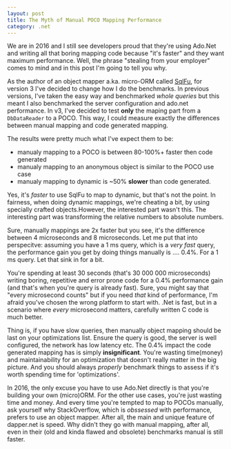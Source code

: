 ```yaml
---
layout: post
title: The Myth of Manual POCO Mapping Performance 
category: .net
---
```


We are in 2016 and I still see developers proud that they're using Ado.Net and writing all that boring mapping code because "it's faster" and they want maximum performance. Well, the phrase "stealing from your employer" comes to mind and in this post I'm going to tell you why.

As the author of an object mapper a.ka. micro-ORM called [SqlFu](https://github.com/sapiens/SqlFu/tree/v3-devel), for version 3 I've decided to change how I do the benchmarks. In previous versions, I've taken the easy way and benchmarked _whole queries_ but this meant I also benchmarked the server configuration and ado.net performance. In v3, I've decided to test **only** the maping part from a `DbDataReader` to a POCO. This way, I could measure exactly the differences between manual mapping and code generated mapping.

The results were pretty much what I've expect them to be:

* manualy mapping to a POCO is between 80-100%+ faster then code generated
* manualy mapping to an anonymous object is similar to the POCO use case
* manualy mapping to dynamic is ~50% **slower** than code generated.

Yes, it's _faster_ to use SqlFu to map to dynamic, but that's not the point. In fairness, when doing dynamic mappings, we're cheating a bit, by using specially crafted objects.However, the interested part wasn't this. The interesting part was transforming the relative numbers to absolute numbers.

Sure, manually mappings are 2x faster but you see, it's the difference between 4 microseconds and 8 microseconds. Let me put that into perspecitve: assuming you have a 1 ms query, which is a _very fast_ query, the performance gain you get by doing things manually is .... 0.4%. For a 1 ms query. Let that sink in for a bit.

You're spending at least 30 seconds (that's 30 000 000 microseconds) writing boring, repetitive and error prone code for a 0.4% performance gain (and that's when you're query is already fast). Sure, you might say that "every microsecond counts" but if you need _that_ kind of performance, I'm afraid you've chosen the wrong platform to start with. .Net is fast, but in a scenario where _every_ microsecond matters, carefully written C code is much better. 

Thing is, if you have slow queries, then manually object mapping should be last on your optimizations list. Ensure the query is good, the server is well configured, the network has low latency etc. The 0.4% impact the code generated mapping has is simply **insignificant**. You're wasting time(money) and maintainability for an optimization that doesn't really matter in the big picture. And you should always _properly_ benchmark things to assess if it's worth spending time for 'optimizations'.

In 2016, the only excuse you have to use Ado.Net directly is that you're building your own (micro)ORM. For the other use cases, you're just wasting time and money. And every time you're tempted to map to POCOs manually, ask yourself why StackOverflow, which is _obssessed_ with performance, prefers to use an object mapper. After all, the main and unique feature of dapper.net is speed. Why didn't they go with manual mapping, after all, even in their (old and kinda flawed and obsolete) benchmarks manual is still faster. 



